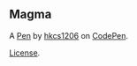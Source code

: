 Magma
-----


A [Pen](https://codepen.io/hkcs1206/pen/ZEVqKda) by [hkcs1206](https://codepen.io/hkcs1206) on [CodePen](https://codepen.io).

[License](https://codepen.io/license/pen/ZEVqKda).